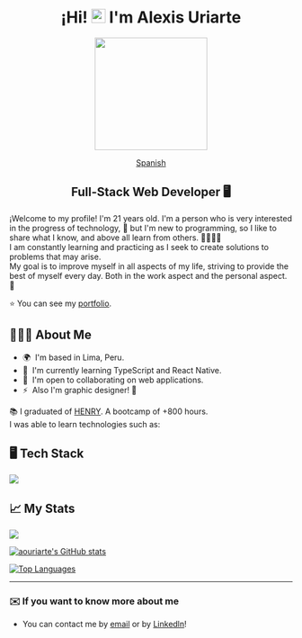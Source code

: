 <div align="center">

# ¡Hi! <img src="https://media.giphy.com/media/hvRJCLFzcasrR4ia7z/giphy.gif" width="25px"> I'm Alexis Uriarte </h1>

<img src="https://media2.giphy.com/media/zhYSVCirREeIZtONCI/giphy.gif?cid=ecf05e47fgjyv7k23bs3tpq8imq2tdf299yjveksn3ddl1uw&rid=giphy.gif" width=200 />

[Spanish](./README-sp.md)

## Full-Stack Web Developer 🖥️

</div>

¡Welcome to my profile! I'm 21 years old. I'm a person who is very interested in the progress of technology, 🚀 but I'm new to programming, so I like to share what I know, and above all learn from others. 🫱🏼‍🫲🏼 <br/>
I am constantly learning and practicing as I seek to create solutions to problems that may arise. <br/>
My goal is to improve myself in all aspects of my life, striving to provide the best of myself every day. Both in the work aspect and the personal aspect. 🎯

⭐ You can see my [portfolio](https://artedev.vercel.app). 

## 🙋🏻‍♂️ About Me 

* 🌍  I'm based in Lima, Peru.
* 🧠  I'm currently learning TypeScript and React Native.
* 🤝  I'm open to collaborating on web applications.
* ⚡  Also I'm graphic designer! 🎨

📚 I graduated of [HENRY](https://www.soyhenry.com). A bootcamp of +800 hours. <br/>
I was able to learn technologies such as:

## 🖥️ Tech Stack

<p align="left">
  <a href="https://skillicons.dev">
    <img src="https://skillicons.dev/icons?i=js,ts,html,css,tailwind,styledcomponents,react,redux,nodejs,express,postgres,git,md,ai,ps" />
  </a>
</p>

## 📈 My Stats

<a href="http://www.github.com/aouriarte"><img src="https://github-readme-streak-stats.herokuapp.com/?user=aouriarte&stroke=ffffff&background=1c1917&ring=0891b2&fire=0891b2&currStreakNum=ffffff&currStreakLabel=0891b2&sideNums=ffffff&sideLabels=ffffff&dates=ffffff&hide_border=true" /></a>

<a href="http://www.github.com/aouriarte"><img src="https://github-readme-stats.vercel.app/api?username=aouriarte&show_icons=true&hide=&count_private=true&title_color=0891b2&text_color=ffffff&icon_color=0891b2&bg_color=1c1917&hide_border=true&show_icons=true" alt="aouriarte's GitHub stats" /></a>

<a href="https://github.com/aouriarte" align="left"><img src="https://github-readme-stats.vercel.app/api/top-langs/?username=aouriarte&layout=compact&title_color=0891b2&text_color=ffffff&icon_color=0891b2&bg_color=1c1917&hide_border=true&locale=en&custom_title=Top%20%Languages" alt="Top Languages" /></a>

---

### ✉️ If you want to know more about me

* You can contact me by [email](mailto:uriarte2001alexis@gmail.com) or by [Linkedln](https://www.linkedin.com/in/aouriarte/)!
